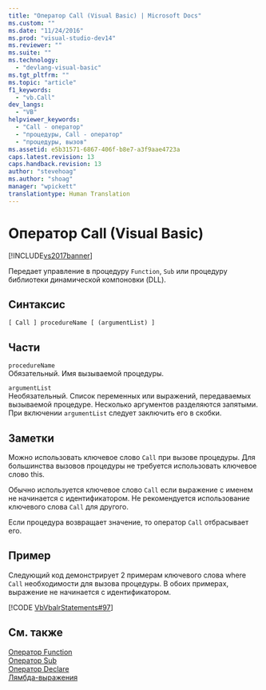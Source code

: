```yaml
---
title: "Оператор Call (Visual Basic) | Microsoft Docs"
ms.custom: ""
ms.date: "11/24/2016"
ms.prod: "visual-studio-dev14"
ms.reviewer: ""
ms.suite: ""
ms.technology: 
  - "devlang-visual-basic"
ms.tgt_pltfrm: ""
ms.topic: "article"
f1_keywords: 
  - "vb.Call"
dev_langs: 
  - "VB"
helpviewer_keywords: 
  - "Call - оператор"
  - "процедуры, Call - оператор"
  - "процедуры, вызов"
ms.assetid: e5b31571-6867-406f-b8e7-a3f9aae4723a
caps.latest.revision: 13
caps.handback.revision: 13
author: "stevehoag"
ms.author: "shoag"
manager: "wpickett"
translationtype: Human Translation
---
```

# Оператор Call (Visual Basic)
[!INCLUDE[vs2017banner](../../../csharp/includes/vs2017banner.md)]

Передает управление в процедуру `Function`, `Sub` или процедуру библиотеки динамической компоновки \(DLL\).  
  
## Синтаксис  
  
```  
[ Call ] procedureName [ (argumentList) ]  
```  
  
## Части  
 `procedureName`  
 Обязательный.  Имя вызываемой процедуры.  
  
 `argumentList`  
 Необязательный.  Список переменных или выражений, передаваемых вызываемой процедуре.  Несколько аргументов разделяются запятыми.  При включении `argumentList` следует заключить его в скобки.  
  
## Заметки  
 Можно использовать ключевое слово `Call` при вызове процедуры.  Для большинства вызовов процедуры не требуется использовать ключевое слово this.  
  
 Обычно используется ключевое слово `Call` если выражение с именем не начинается с идентификатором.  Не рекомендуется использование ключевого слова `Call` для другого.  
  
 Если процедура возвращает значение, то оператор `Call` отбрасывает его.  
  
## Пример  
 Следующий код демонстрирует 2 примерам ключевого слова where `Call` необходимости для вызова процедуры.  В обоих примерах, выражение не начинается с идентификатором.  
  
 [!CODE [VbVbalrStatements#97](../CodeSnippet/VS_Snippets_VBCSharp/VbVbalrStatements#97)]  
  
## См. также  
 [Оператор Function](../../../visual-basic/language-reference/statements/function-statement.md)   
 [Оператор Sub](../../../visual-basic/language-reference/statements/sub-statement.md)   
 [Оператор Declare](../../../visual-basic/language-reference/statements/declare-statement.md)   
 [Лямбда\-выражения](../../../visual-basic/programming-guide/language-features/procedures/lambda-expressions.md)